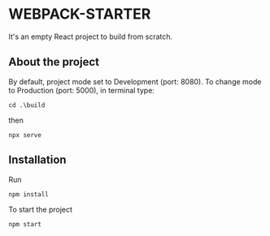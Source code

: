 # WEBPACK-STARTER
It's an empty React project to build from scratch.

## About the project
By default, project mode set to Development (port: 8080).
To change mode to Production (port: 5000), in terminal type: 
```mode
cd .\build
```
then
```mode
npx serve
```

## Installation
Run 
```install
npm install
```
To start the project
```start
npm start
```
